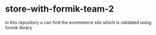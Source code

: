 # store-with-formik-team-2
in this repository u can find the ecommerce site which is validated using formik library

